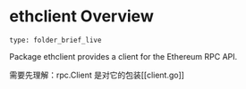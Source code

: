 # ethclient Overview
 
```ccard
type: folder_brief_live
```
 

Package ethclient provides a client for the Ethereum RPC API.


需要先理解：rpc.Client 
是对它的包装[[client.go]]
